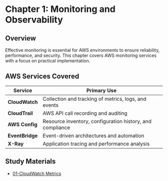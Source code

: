 # Chapter 1: Monitoring and Observability

## Overview

Effective monitoring is essential for AWS environments to ensure reliability, performance, and security. This chapter covers AWS monitoring services with a focus on practical implementation.

## AWS Services Covered

| Service | Primary Use |
|---------|-------------|
| **CloudWatch** | Collection and tracking of metrics, logs, and events |
| **CloudTrail** | AWS API call recording and auditing |
| **AWS Config** | Resource inventory, configuration history, and compliance |
| **EventBridge** | Event-driven architectures and automation |
| **X-Ray** | Application tracing and performance analysis |

## Study Materials

- [01-CloudWatch Metrics](./notes/01-cloudwatch-metrics.md)
<!-- - [02-CloudWatch Logs](./notes/02-cloudwatch-logs.md)
- [03-CloudWatch Alarms](./notes/03-cloudwatch-alarms.md)
- [04-CloudTrail](./notes/04-cloudtrail.md)
- [05-AWS Config](./notes/05-aws-config.md)
- [06-EventBridge](./notes/06-eventbridge.md)
- [07-Systems Manager](./notes/07-systems-manager.md)
- [08-X-Ray](./notes/08-x-ray.md) -->

<!-- ## Labs
- [CloudWatch Alarms & Dashboard](./labs/basic/01-alarms-dashboard.md) - Core monitoring setup
- [CloudWatch Logs & Insights](./labs/intermediate/02-logs-insights.md) - Log analysis and filtering -->

<!-- ## Quick Reference
- [CloudWatch Cheatsheet](./cheatsheets/cloudwatch_cheatsheet.md) - CLI commands and thresholds -->

<!-- ## Monitoring Best Practices

- **Full-Stack Monitoring**: Monitor all layers from infrastructure to application
- **Proactive Alerts**: Set thresholds based on business impact
- **Centralized Logging**: Aggregate logs for comprehensive analysis
- **Automated Remediation**: Create automated responses to common issues
- **Cost-Optimized Monitoring**: Balance monitoring depth with cost implications
- **Resource Tagging**: Use consistent tagging to organize and filter monitoring resources -->
